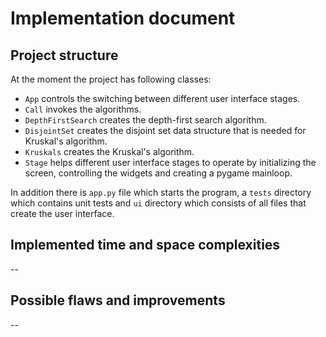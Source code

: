# Implementation document

## Project structure

At the moment the project has following classes:    
- `App` controls the switching between different user interface stages.
- `Call` invokes the algorithms.
- `DepthFirstSearch` creates the depth-first search algorithm.    
- `DisjointSet` creates the disjoint set data structure that is needed for Kruskal's algorithm.  
- `Kruskals` creates the Kruskal's algorithm.      
- `Stage` helps different user interface stages to operate by initializing the screen, controlling the widgets and creating a pygame mainloop. 
  
In addition there is `app.py` file which starts the program, a `tests` directory which contains unit tests and `ui` directory which consists of all files that create the user interface.

## Implemented time and space complexities
--

## Possible flaws and improvements
--
